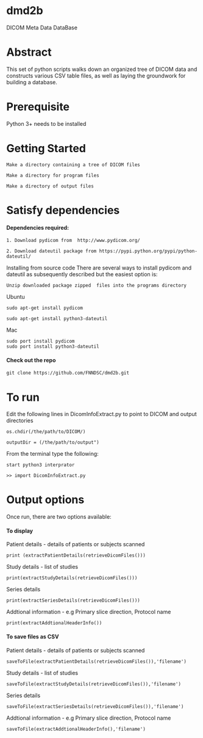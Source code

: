 # dmd2b
DICOM Meta Data DataBase 

# Abstract
This set of python scripts walks down an organized tree of DICOM data and constructs various CSV table files, as well as laying the groundwork for building a database.

# Prerequisite   
Python 3+ needs to be installed 

# Getting Started
```
Make a directory containing a tree of DICOM files

Make a directory for program files 

Make a directory of output files
```

# Satisfy dependencies

#### Dependencies required:
```
1. Download pydicom from  http://www.pydicom.org/

2. Download dateutil package from https://pypi.python.org/pypi/python-dateutil/
```
Installing from source code
There are several ways to install pydicom and dateutil as subsequently described  but the easiest option is:
```
Unzip downloaded package zipped  files into the programs directory
```

Ubuntu
```
sudo apt-get install pydicom

sudo apt-get install python3-dateutil

```

Mac
```
sudo port install pydicom
sudo port install python3-dateutil
```

#### Check out the repo

```
git clone https://github.com/FNNDSC/dmd2b.git
```

# To run

Edit the following lines in DicomInfoExtract.py  to point to DICOM and output directories

```
os.chdir(/the/path/to/DICOM/)

outputDir = (/the/path/to/output")

```
From the terminal type the following:
```
start python3 interprator 

>> import DicomInfoExtract.py
```

# Output options
Once run, there are two options available:

#### To display 
Patient details - details of patients or subjects scanned
```
print (extractPatientDetails(retrieveDicomFiles()))
```
Study details - list of studies 
```
print(extractStudyDetails(retrieveDicomFiles()))
```

Series details
```
print(extractSeriesDetails(retrieveDicomFiles()))
```
Addtional information - e.g Primary slice direction, Protocol name
```
print(extractAddtionalHeaderInfo())
```

#### To save files as CSV
Patient details - details of patients or subjects scanned
```
saveToFile(extractPatientDetails(retrieveDicomFiles()),'filename')

```

Study details - list of studies 
```
saveToFile(extractStudyDetails(retrieveDicomFiles()),'filename')
```
Series details
```
saveToFile(extractSeriesDetails(retrieveDicomFiles()),'filename')
```
Addtional information - e.g Primary slice direction, Protocol name
```
saveToFile(extractAddtionalHeaderInfo(),'filename')
```


